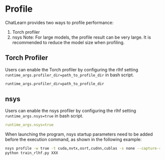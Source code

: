 # Profile
ChatLearn provides two ways to profile performance:
1. Torch profiler
2. nsys
Note: For large models, the profile result can be very large. It is recommended to reduce the model size when profiling.

## Torch Profiler
Users can enable the Torch profiler by configuring the rlhf setting `runtime_args.profiler_dir=path_to_profile_dir` in bash script.
```bash
runtime_args.profiler_dir=path_to_profile_dir
```

## nsys
Users can enable the nsys profiler by configuring the rlhf setting `runtime_args.nsys=true`  in bash script.
```yaml
runtime_args.nsys=true
```
When launching the program, nsys startup parameters need to be added before the execution command, as shown in the following example:
```bash
nsys profile -w true -t cuda,nvtx,osrt,cudnn,cublas -s none --capture-range=cudaProfilerApi --capture-range-end=stop-shutdown --cudabacktrace=true -x true --force-overwrite true -o my_profile \
python train_rlhf.py XXX
```